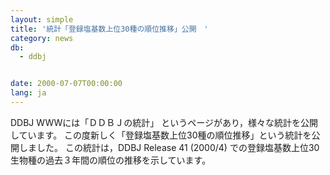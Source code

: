 ```yaml
---
layout: simple
title: '統計「登録塩基数上位30種の順位推移」公開　'
category: news
db:
  - ddbj


date: 2000-07-07T00:00:00
lang: ja
---
```


DDBJ WWWには「ＤＤＢＪの統計」 というページがあり，様々な統計を公開しています。 この度新しく「登録塩基数上位30種の順位推移」という統計を公開しました。 この統計は，DDBJ Release 41 (2000/4) での登録塩基数上位30生物種の過去３年間の順位の推移を示しています。
